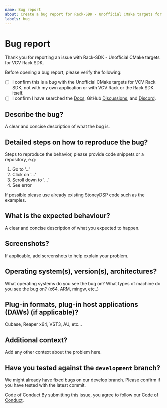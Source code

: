 ```yaml
---
name: Bug report
about: Create a bug report for Rack-SDK - Unofficial CMake targets for VCV Rack SDK.
labels: bug
---
```


# Bug report

Thank you for reporting an issue with Rack-SDK - Unofficial CMake targets for VCV Rack SDK.

Before opening a bug report, please verify the following:

- [ ] I confirm this is a bug with the Unofficial CMake targets for VCV Rack SDK, not with my own application or with VCV Rack or the Rack SDK itself.
- [ ] I confirm I have searched the [Docs](https://stoneydsp.github.io/Rack-SDK), GitHub [Discussions](https://github.com/StoneyDSP/Rack-SDK/discussions), and [Discord](https://discord.StoneyDSP.com).

## Describe the bug?

A clear and concise description of what the bug is.

## Detailed steps on how to reproduce the bug?

Steps to reproduce the behavior, please provide code snippets or a repository, e.g:

1. Go to '…'
2. Click on '…'
3. Scroll down to '…'
4. See error

If possible please use already existing StoneyDSP code such as the examples.

## What is the expected behaviour?

A clear and concise description of what you expected to happen.

## Screenshots?

If applicable, add screenshots to help explain your problem.

## Operating system(s), version(s), architectures?

What operating systems do you see the bug on? What types of machine do you see the bug on? (x64, ARM, mingw, etc..)

## Plug-in formats, plug-in host applications (DAWs) (if applicable)?

Cubase, Reaper x64, VST3, AU, etc...

## Additional context?

Add any other context about the problem here.

## Have you tested against the `development` branch?

We might already have fixed bugs on our develop branch. Please confirm if you have tested with the latest commit.

Code of Conduct
By submitting this issue, you agree to follow our [Code of Conduct](https://github.com/StoneyDSP/.github/blob/production/CODE_OF_CONDUCT.md).
